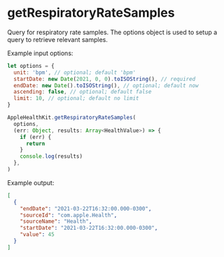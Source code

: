 # getRespiratoryRateSamples

Query for respiratory rate samples. The options object is used to setup a query to retrieve relevant samples.

Example input options:

```javascript
let options = {
  unit: 'bpm', // optional; default 'bpm'
  startDate: new Date(2021, 0, 0).toISOString(), // required
  endDate: new Date().toISOString(), // optional; default now
  ascending: false, // optional; default false
  limit: 10, // optional; default no limit
}
```

```javascript
AppleHealthKit.getRespiratoryRateSamples(
  options,
  (err: Object, results: Array<HealthValue>) => {
    if (err) {
      return
    }
    console.log(results)
  },
)
```

Example output:

```json
[
  {
    "endDate": "2021-03-22T16:32:00.000-0300",
    "sourceId": "com.apple.Health",
    "sourceName": "Health",
    "startDate": "2021-03-22T16:32:00.000-0300",
    "value": 45
  }
]
```
